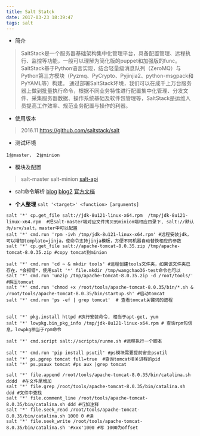 ```yaml
---
title: Salt Statck
date: 2017-03-23 18:39:47
tags: salt
---
```


- 简介
> SaltStack是一个服务器基础架构集中化管理平台，具备配置管理、远程执行、监控等功能，一般可以理解为简化版的puppet和加强版的func。SaltStack基于Python语言实现，结合轻量级消息队列（ZeroMQ）与Python第三方模块（Pyzmq、PyCrypto、Pyjinjia2、python-msgpack和PyYAML等）构建。
> 通过部署SaltStack环境，我们可以在成千上万台服务器上做到批量执行命令，根据不同业务特性进行配置集中化管理、分发文件、采集服务器数据、操作系统基础及软件包管理等，SaltStack是运维人员提高工作效率、规范业务配置与操作的利器。
 
- 使用版本
> 2016.11
> https://github.com/saltstack/salt
 
- 测试环境
```
1台master， 2台minion
```        
 
- 模块及配置
> salt-master
> salt-minion
> [salt-api](http://corey.wang/2017/03/23/salt-api/)
 
- salt命令解析 [blog](http://arlen.blog.51cto.com/7175583/1424684)  [blog2](http://noodle.blog.51cto.com/2925423/1744607)  [官方文档](https://docs.saltstack.com/en/latest/ref/cli/salt.html)

- <b>个人整理</b>
```salt '<target>' <function> [arguments]```

```
salt '*' cp.get_file salt://jdk-8u121-linux-x64.rpm  /tmp/jdk-8u121-linux-x64.rpm  #把salt-master端对应文件拷贝到minion端相应目录下, salt://默认为/srv/salt，master中可以配置
salt '*' cmd.run 'rpm -ivh /tmp/jdk-8u121-linux-x64.rpm' #远程安装jdk， 可以增加template=jinja，使命令支持jinja模板，方便不同机器自动替换相应的参数
salt '*' cp.get_file salt://apache-tomcat-8.0.35.zip /tmp/apache-tomcat-8.0.35.zip #copy tomcat到minion

salt '*' cmd.run 'cd ~ & mkdir tools' #远程创建tools文件夹，如果该文件夹已存在，*会报错*，使用salt '*' file.mkdir /tmp/wangchao36-test命令也可以
salt '*' cmd.run 'unzip /tmp/apache-tomcat-8.0.35.zip -d /root/tools/' #解压tomcat
salt '*' cmd.run 'chmod +x /root/tools/apache-tomcat-8.0.35/bin/*.sh & /root/tools/apache-tomcat-8.0.35/bin/startup.sh' #启动tomcat
salt '*' cmd.run 'ps -ef | grep tomcat'  # 查看tomcat关键词的进程
 
 
salt '*' pkg.install httpd #执行安装命令, 相当于apt-get, yum
salt '*' lowpkg.bin_pkg_info /tmp/jdk-8u121-linux-x64.rpm # 查询rpm包信息，lowpkg相当于rpm命令

salt '*' cmd.script salt://scripts/runme.sh #远程执行一个脚本

salt '*' cmd.run 'pip install psutil' #ps模块需要提前安全psutil
salt '*' ps.pgrep tomcat full=true  #查询tomcat相关进程的pid
salt '*' ps.psaux tomcat #ps aux |grep tomcat
 
salt '*' file.append /root/tools/apache-tomcat-8.0.35/bin/catalina.sh dddd  #在文件尾增加
salt '*' file.grep /root/tools/apache-tomcat-8.0.35/bin/catalina.sh ddd #文件中查找
salt '*' file.comment_line /root/tools/apache-tomcat-8.0.35/bin/catalina.sh ddd #行加注释
salt '*' file.seek_read /root/tools/apache-tomcat-8.0.35/bin/catalina.sh 1000 0 #读
salt '*' file.seek_write /root/tools/apache-tomcat-8.0.35/bin/catalina.sh '#xxx'1000 #写 1000为offset
```

